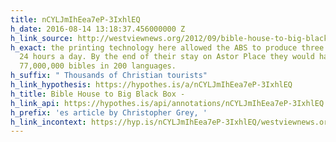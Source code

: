 ```yaml
---
title: nCYLJmIhEea7eP-3IxhlEQ
h_date: 2016-08-14 13:18:37.456000000 Z
h_link_source: http://westviewnews.org/2012/09/bible-house-to-big-black-box/
h_exact: the printing technology here allowed the ABS to produce three bibles a minute,
  24 hours a day. By the end of their stay on Astor Place they would have printed
  77,000,000 bibles in 200 languages.
h_suffix: " Thousands of Christian tourists"
h_link_hypothesis: https://hypothes.is/a/nCYLJmIhEea7eP-3IxhlEQ
h_title: Bible House to Big Black Box -
h_link_api: https://hypothes.is/api/annotations/nCYLJmIhEea7eP-3IxhlEQ
h_prefix: 'es article by Christopher Grey, '
h_link_incontext: https://hyp.is/nCYLJmIhEea7eP-3IxhlEQ/westviewnews.org/2012/09/bible-house-to-big-black-box/
---
```


